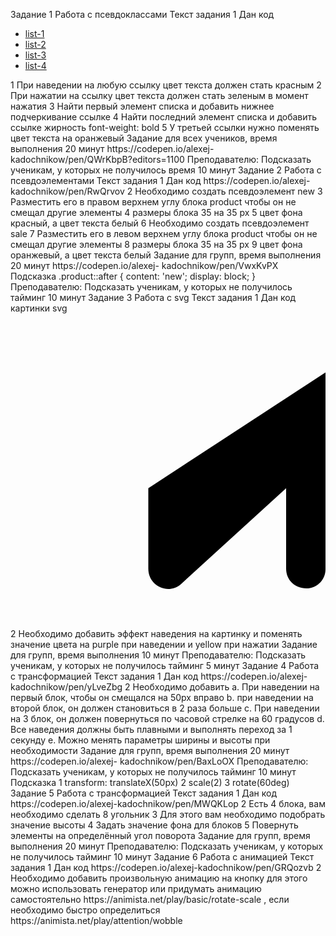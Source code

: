 Задание 1
Работа с псевдоклассами
Текст задания
1
Дан код
<ul class="menu">
<li class="menu__list"><a href="" class="menu__link">list-1</a></li>
<li class="menu__list"><a href="" class="menu__link">list-2</a></li>
<li class="menu__list"><a href="" class="menu__link">list-3</a></li>
<li class="menu__list"><a href="" class="menu__link">list-4</a></li>
</ul>
1
При наведении на любую ссылку цвет текста должен стать красным
2
При нажатии на ссылку цвет текста должен стать зеленым в момент нажатия
3
Найти первый элемент списка и добавить нижнее подчеркивание ссылке
4
Найти последний элемент списка и добавить ссылке жирность font-weight: bold
5
У третьей ссылки нужно поменять цвет текста на оранжевый
Задание для всех учеников, время выполнения 20 минут https://codepen.io/alexej-
kadochnikow/pen/QWrKbpB?editors=1100
Преподавателю: Подсказать ученикам, у которых не получилось время 10 минут
Задание 2
Работа с псевдоэлементами
Текст задания
1
Дан код https://codepen.io/alexej-kadochnikow/pen/RwQrvov
2
Необходимо создать псевдоэлемент new
3
Разместить его в правом верхнем углу блока product чтобы он не смещал
другие элементы
4
размеры блока 35 на 35 px
5
цвет фона красный, а цвет текста белый
6
Необходимо создать псевдоэлемент sale
7
Разместить его в левом верхнем углу блока product чтобы он не смещал другие
элементы
8
размеры блока 35 на 35 px
9
цвет фона оранжевый, а цвет текста белый
Задание для групп, время выполнения 20 минут https://codepen.io/alexej-
kadochnikow/pen/VwxKvPX
Подсказка
.product::after {
content: 'new';
display: block;
}
Преподавателю: Подсказать ученикам, у которых не получилось тайминг 10 минут
Задание 3
Работа с svg
Текст задания
1
Дан код картинки svg
<svg xmlns="http://www.w3.org/2000/svg" viewBox="0 0 512 512"><!--! Font
Awesome Pro 6.1.1 by @fontawesome - https://fontawesome.com License -
https://fontawesome.com/license (Commercial License) Copyright 2022 Fonticons,
Inc. --><path d="M512 96.03v319.9c0 17.67-14.33 31.1-31.1 31.1C462.3 447.1 448
433.6 448 415.1V284.1l-171.5 156.5C255.9 457.7 224 443.3 224 415.1V284.1l-
171.5 156.5C31.88 457.7 0 443.3 0 415.1V96.03c0-27.37 31.88-41.74 52.5-
24.62L224 226.8V96.03c0-27.37 31.88-41.74 52.5-24.62L448 226.8V96.03c0-17.67
14.33-31.1 31.1-31.1C497.7 64.03 512 78.36 512 96.03z"/></svg>
2
Необходимо добавить эффект наведения на картинку и поменять значение
цвета на purple при наведении и yellow при нажатии
Задание для групп, время выполнения 10 минут
Преподавателю: Подсказать ученикам, у которых не получилось тайминг 5 минут
Задание 4
Работа с трансформацией
Текст задания
1
Дан код https://codepen.io/alexej-kadochnikow/pen/yLveZbg
2
Необходимо добавить
a.
При наведении на первый блок, чтобы он смещался на 50px вправо
b.
при наведении на второй блок, он должен становиться в 2 раза больше
c.
При наведении на 3 блок, он должен повернуться по часовой стрелке на
60 градусов
d.
Все наведения должны быть плавными и выполнять переход за 1
секунду
e.
Можно менять параметры ширины и высоты при необходимости
Задание для групп, время выполнения 20 минут https://codepen.io/alexej-
kadochnikow/pen/BaxLoOX
Преподавателю: Подсказать ученикам, у которых не получилось тайминг 10 минут
Подсказка
1 transform: translateX(50px)
2 scale(2)
3 rotate(60deg)
Задание 5
Работа с трансформацией
Текст задания
1
Дан код https://codepen.io/alexej-kadochnikow/pen/MWQKLop
2
Есть 4 блока, вам необходимо сделать 8 угольник
3
Для этого вам необходимо подобрать значение высоты
4
Задать значение фона для блоков
5
Повернуть элементы на определённый угол поворота
Задание для групп, время выполнения 20 минут
Преподавателю: Подсказать ученикам, у которых не получилось тайминг 10 минут
Задание 6
Работа с анимацией
Текст задания
1
Дан код https://codepen.io/alexej-kadochnikow/pen/GRQozvb
2
Необходимо добавить произвольную анимацию на кнопку для этого можно
использовать генератор или придумать анимацию самостоятельно
https://animista.net/play/basic/rotate-scale , если необходимо быстро
определиться https://animista.net/play/attention/wobble
